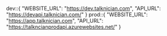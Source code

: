 dev::{
    "WEBSITE_URL": "https://dev.talknician.com",
    "API_URL": "https://devapi.talknician.com/"
}
prod::{
    "WEBSITE_URL": "https://app.talknician.com",
    "API_URL": "https://talkncianprodapi.azurewebsites.net/"
}
